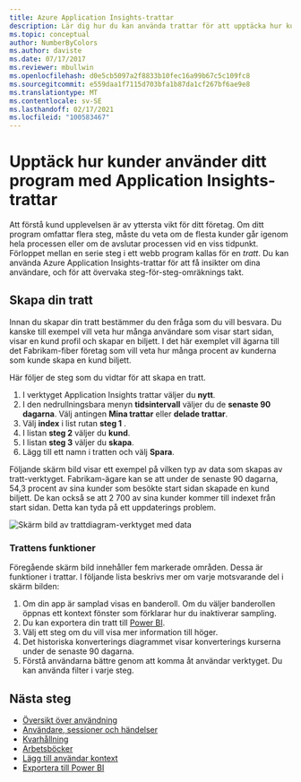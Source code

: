```yaml
---
title: Azure Application Insights-trattar
description: Lär dig hur du kan använda trattar för att upptäcka hur kunderna interagerar med ditt program.
ms.topic: conceptual
author: NumberByColors
ms.author: daviste
ms.date: 07/17/2017
ms.reviewer: mbullwin
ms.openlocfilehash: d0e5cb5097a2f8833b10fec16a99b67c5c109fc8
ms.sourcegitcommit: e559daa1f7115d703bfa1b87da1cf267bf6ae9e8
ms.translationtype: MT
ms.contentlocale: sv-SE
ms.lasthandoff: 02/17/2021
ms.locfileid: "100583467"
---
```

# <a name="discover-how-customers-are-using-your-application-with-application-insights-funnels"></a>Upptäck hur kunder använder ditt program med Application Insights-trattar

Att förstå kund upplevelsen är av yttersta vikt för ditt företag. Om ditt program omfattar flera steg, måste du veta om de flesta kunder går igenom hela processen eller om de avslutar processen vid en viss tidpunkt. Förloppet mellan en serie steg i ett webb program kallas för en *tratt*. Du kan använda Azure Application Insights-trattar för att få insikter om dina användare, och för att övervaka steg-för-steg-omräknings takt. 

## <a name="create-your-funnel"></a>Skapa din tratt
Innan du skapar din tratt bestämmer du den fråga som du vill besvara. Du kanske till exempel vill veta hur många användare som visar start sidan, visar en kund profil och skapar en biljett. I det här exemplet vill ägarna till det Fabrikam-fiber företag som vill veta hur många procent av kunderna som kunde skapa en kund biljett.

Här följer de steg som du vidtar för att skapa en tratt.

1. I verktyget Application Insights trattar väljer du **nytt**.
1. I den nedrullningsbara menyn **tidsintervall** väljer du de **senaste 90 dagarna**. Välj antingen **Mina trattar** eller **delade trattar**.
1. Välj **index** i list rutan **steg 1** . 
1. I listan **steg 2** väljer du **kund**.
1. I listan **steg 3** väljer du **skapa**.
1. Lägg till ett namn i tratten och välj **Spara**.

Följande skärm bild visar ett exempel på vilken typ av data som skapas av tratt-verktyget. Fabrikam-ägare kan se att under de senaste 90 dagarna, 54,3 procent av sina kunder som besökte start sidan skapade en kund biljett. De kan också se att 2 700 av sina kunder kommer till indexet från start sidan. Detta kan tyda på ett uppdaterings problem.


![Skärm bild av trattdiagram-verktyget med data](media/usage-funnels/funnel1.png)

### <a name="funnels-features"></a>Trattens funktioner
Föregående skärm bild innehåller fem markerade områden. Dessa är funktioner i trattar. I följande lista beskrivs mer om varje motsvarande del i skärm bilden:
1. Om din app är samplad visas en banderoll. Om du väljer banderollen öppnas ett kontext fönster som förklarar hur du inaktiverar sampling. 
2. Du kan exportera din tratt till [Power BI](./export-power-bi.md).
3. Välj ett steg om du vill visa mer information till höger. 
4. Det historiska konverterings diagrammet visar konverterings kurserna under de senaste 90 dagarna. 
5. Förstå användarna bättre genom att komma åt användar verktyget. Du kan använda filter i varje steg. 

## <a name="next-steps"></a>Nästa steg
  * [Översikt över användning](usage-overview.md)
  * [Användare, sessioner och händelser](usage-segmentation.md)
  * [Kvarhållning](usage-retention.md)
  * [Arbetsböcker](../visualize/workbooks-overview.md)
  * [Lägg till användar kontext](usage-send-user-context.md)
  * [Exportera till Power BI](./export-power-bi.md)


